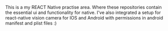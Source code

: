 <a href="https://raw.githubusercontent.com/mrousavy/react-native-vision-camera/9963f4dedc6fbef933fb99e0adca1343f4f5f972/docs/static/img/11.png" /></a>
This is a my REACT Native practise area. Where these repositories contain the essential ui and functionality for native. I've also integrated a setup for react-native vision camera for IOS and Android with permissions in android manifest and plist files :)
